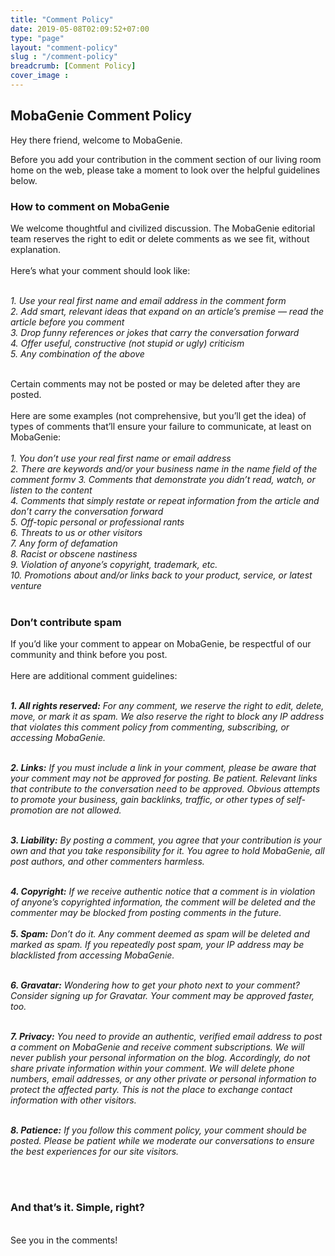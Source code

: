 ```yaml
---
title: "Comment Policy"
date: 2019-05-08T02:09:52+07:00
type: "page"
layout: "comment-policy"
slug : "/comment-policy"
breadcrumb: [Comment Policy]
cover_image : 
---
```

<h2>MobaGenie Comment Policy</h2>

Hey there friend, welcome to MobaGenie.

Before you add your contribution in the comment section of our living room home on the web, please take a moment to look over the helpful guidelines below.

<h3>How to comment on MobaGenie</h3>

We welcome thoughtful and civilized discussion. The MobaGenie editorial team reserves the right to edit or delete comments as we see fit, without explanation.
<br/><br/>
Here’s what your comment should look like:<br/><br/>

<em>1. Use your real first name and email address in the comment form<br/>
2. Add smart, relevant ideas that expand on an article’s premise — read the article before you comment<br/>
3. Drop funny references or jokes that carry the conversation forward<br/>
4. Offer useful, constructive (not stupid or ugly) criticism<br/>
5. Any combination of the above</em><br/>

<br/>
Certain comments may not be posted or may be deleted after they are posted.<br/>
<br/>
Here are some examples (not comprehensive, but you’ll get the idea) of types of comments that’ll ensure your failure to communicate, at least on MobaGenie:
<br/><br/>
<em>
1. You don’t use your real first name or email address<br/>
2. There are keywords and/or your business name in the name field of the comment formv
3. Comments that demonstrate you didn’t read, watch, or listen to the content<br/>
4. Comments that simply restate or repeat information from the article and don’t carry the conversation forward<br/>
5. Off-topic personal or professional rants<br/>
6. Threats to us or other visitors<br/>
7. Any form of defamation<br/>
8. Racist or obscene nastiness<br/>
9. Violation of anyone’s copyright, trademark, etc.<br/>
10. Promotions about and/or links back to your product, service, or latest venture
</em>
<br/>
<br/>
<h3>Don’t contribute spam</h3>

If you’d like your comment to appear on MobaGenie, be respectful of our community and think before you post.
<br/><br/>
Here are additional comment guidelines:<br/><br/>

<em>
<b>1. All rights reserved:</b> For any comment, we reserve the right to edit, delete, move, or mark it as spam. We also reserve the right to block any IP address that violates this comment policy from commenting, subscribing, or accessing MobaGenie.<br/><br/>

<b>2. Links:</b> If you must include a link in your comment, please be aware that your comment may not be approved for posting. Be patient. Relevant links that contribute to the conversation need to be approved. Obvious attempts to promote your business, gain backlinks, traffic, or other types of self-promotion are not allowed.<br/><br/>

<b>3. Liability:</b> By posting a comment, you agree that your contribution is your own and that you take responsibility for it. You agree to hold MobaGenie, all post authors, and other commenters harmless.<br/><br/>

<b>4. Copyright:</b> If we receive authentic notice that a comment is in violation of anyone’s copyrighted information, the comment will be deleted and the commenter may be blocked from posting comments in the future.<br/><br/>
<b>5. Spam:</b> Don’t do it. Any comment deemed as spam will be deleted and marked as spam. If you repeatedly post spam, your IP address may be blacklisted from accessing MobaGenie.<br/><br/>

<b>6. Gravatar:</b> Wondering how to get your photo next to your comment? Consider signing up for Gravatar. Your comment may be approved faster, too.<br/><br/>

<b>7. Privacy:</b> You need to provide an authentic, verified email address to post a comment on MobaGenie and receive comment subscriptions. We will never publish your personal information on the blog. Accordingly, do not share private information within your comment. We will delete phone numbers, email addresses, or any other private or personal information to protect the affected party. This is not the place to exchange contact information with other visitors.<br/><br/>

<b>8. Patience:</b> If you follow this comment policy, your comment should be posted. Please be patient while we moderate our conversations to ensure the best experiences for our site visitors.
</em>

<br/><br/>
<h3>And that’s it. Simple, right?</h3>
<br/>
See you in the comments!
		</br><br>